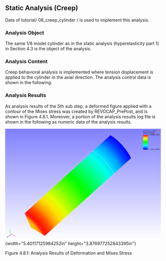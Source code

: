 ## Static Analysis (Creep)

Data of tutorial/ 08\_creep\_cylinder / is used to implement this
analysis.

### Analysis Object

The same 1/8 model cylinder as in the static analysis (hyperelasticity
part 1) in Section 4.3 is the object of the analysis.

### Analysis Content

Creep behavioral analysis is implemented where tension displacement is
applied to the cylinder in the axial direction. The analysis control
data is shown in the following.

### Analysis Results

As analysis results of the 5th sub step, a deformed figure applied with
a contour of the Mises stress was created by REVOCAP\_PrePost, and is
shown in Figure 4.8.1. Moreover, a portion of the analysis results log
file is shown in the following as numeric data of the analysis results.

![](media/image15.png){width="5.40117125984252in"
height="3.876977252843395in"}

Figure 4.8.1: Analysis Results of Deformation and Mises Stress
